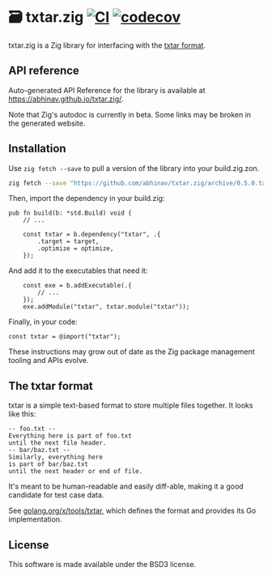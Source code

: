 # 🗃️ txtar.zig [![CI](https://github.com/abhinav/txtar.zig/actions/workflows/ci.yml/badge.svg)](https://github.com/abhinav/txtar.zig/actions/workflows/ci.yml) [![codecov](https://codecov.io/github/abhinav/txtar.zig/graph/badge.svg?token=PLIZOORGHS)](https://codecov.io/github/abhinav/txtar.zig)

txtar.zig is a Zig library for interfacing with the [txtar format](#the-txtar-format).

## API reference

Auto-generated API Reference for the library is available at
<https://abhinav.github.io/txtar.zig/>.

Note that Zig's autodoc is currently in beta.
Some links may be broken in the generated website.

## Installation

Use `zig fetch --save` to pull a version of the library
into your build.zig.zon.

```bash
zig fetch --save "https://github.com/abhinav/txtar.zig/archive/0.5.0.tar.gz"
```

Then, import the dependency in your build.zig:

```zig
pub fn build(b: *std.Build) void {
    // ...

    const txtar = b.dependency("txtar", .{
        .target = target,
        .optimize = optimize,
    });
```

And add it to the executables that need it:

```zig
    const exe = b.addExecutable(.{
        // ...
    });
    exe.addModule("txtar", txtar.module("txtar"));
```

Finally, in your code:

```zig
const txtar = @import("txtar");
```

These instructions may grow out of date as the Zig package management tooling
and APIs evolve.

## The txtar format

txtar is a simple text-based format to store multiple files together.
It looks like this:

```
-- foo.txt --
Everything here is part of foo.txt
until the next file header.
-- bar/baz.txt --
Similarly, everything here
is part of bar/baz.txt
until the next header or end of file.
```

It's meant to be human-readable and easily diff-able,
making it a good candidate for test case data.

See [golang.org/x/tools/txtar](https://pkg.go.dev/golang.org/x/tools/txtar),
which defines the format and provides its Go implementation.

## License

This software is made available under the BSD3 license.
